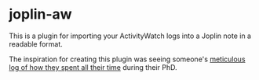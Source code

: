 # joplin-aw

This is a plugin for importing your ActivityWatch logs into a Joplin note in a readable format.

The inspiration for creating this plugin was seeing someone's [meticulous log of how they spent all their time](https://libreddit.oxymagnesium.com/img/3wbisgn88uda1.png) during their PhD.
